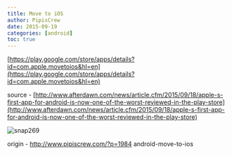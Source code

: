 ```yaml
---
title: Move to iOS
author: PipisCrew
date: 2015-09-19
categories: [android]
toc: true
---
```


[https://play.google.com/store/apps/details?id=com.apple.movetoios&hl=en](https://play.google.com/store/apps/details?id=com.apple.movetoios&hl=en)

source - [http://www.afterdawn.com/news/article.cfm/2015/09/18/apple-s-first-app-for-android-is-now-one-of-the-worst-reviewed-in-the-play-store](http://www.afterdawn.com/news/article.cfm/2015/09/18/apple-s-first-app-for-android-is-now-one-of-the-worst-reviewed-in-the-play-store)

![snap269](https://www.pipiscrew.com/wp-content/uploads/2015/09/snap269.png)

origin - http://www.pipiscrew.com/?p=1984 android-move-to-ios